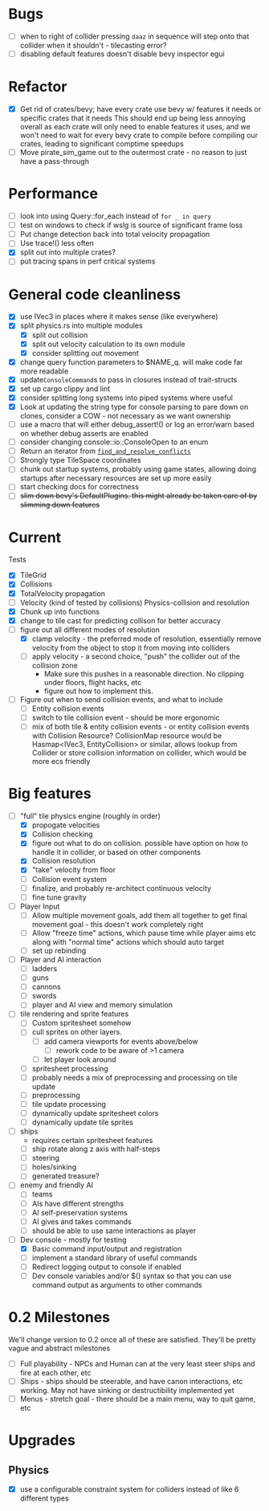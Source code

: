# Bugs 
 - [ ] when to right of collider pressing `daaz` in sequence will step onto that collider when it shouldn't - tilecasting error?
 - [ ] disabling default features doesn't disable bevy inspector egui

# Refactor
 - [x] Get rid of crates/bevy; have every crate use bevy w/ features it needs or specific crates that it needs
      This should end up being less annoying overall as each crate will only need to enable features it uses, 
      and we won't need to wait for every bevy crate to compile before compiling our crates, leading to significant comptime speedups
 - [ ] Move pirate_sim_game out to the outermost crate - no reason to just have a pass-through

# Performance
 - [ ] look into using Query::for_each instead of `for _ in query`
 - [ ] test on windows to check if wslg is source of significant frame loss
 - [ ] Put change detection back into total velocity propagation
 - [ ] Use trace!() less often
 - [x] split out into multiple crates?
 - [ ] put tracing spans in perf critical systems

# General code cleanliness
 - [x] use IVec3 in places where it makes sense (like everywhere)
 - [x] split physics.rs into multiple modules
    - [x] split out collision
    - [x] split out velocity calculation to its own module
    - [x] consider splitting out movement
 - [x] change query function parameters to $NAME_q. will make code far more readable
 - [x] update`ConsoleCommand`s to pass in closures instead of trait-structs
 - [x] set up cargo clippy and lint 
 - [x] consider splitting long systems into piped systems where useful
 - [x] Look at updating the string type for console parsing to pare down on clones, consider a COW - not necessary as we want ownership
 - [ ]  use a macro that will either debug_assert!() or log an error/warn based on whether debug asserts are enabled
 - [ ] consider changing console::io::ConsoleOpen to an enum
 - [ ] Return an iterator from [`find_and_resolve_conflicts`](./src/physics/collider.rs:244)
 - [ ] Strongly type TileSpace coordinates
 - [ ] chunk out startup systems, probably using game states, 
 allowing doing startups after necessary resources are set up more easily
 - [ ] start checking docs for correctness
 - [ ] ~~slim down bevy's DefaultPlugins. this might already be taken care of by slimming down features~~

# Current 
Tests
 - [x] TileGrid
 - [x] Collisions 
 - [x] TotalVelocity propagation
 - [ ] Velocity (kind of tested by collisions)
Physics-collision and resolution 
 - [x] Chunk up into functions
 - [x] change to tile cast for predicting collison for better accuracy
 - [ ] figure out all different modes of resolution
    - [x] clamp velocity - the preferred mode of resolution, essentially remove velocity from the object to stop it from moving into colliders
    - [ ] apply velocity - a second choice, "push" the collider out of the collision zone
       - Make sure this pushes in a reasonable direction. No clipping under floors, flight hacks, etc
       - figure out how to implement this.  
 - [ ] Figure out when to send collision events, and what to include
   - [ ] Entity collision events
   - [ ] switch to tile collision event - should be more ergonomic
   - [ ] mix of both tile & entity collision events - or entity collision events with Collision Resource?
         CollisionMap resource would be Hasmap<IVec3, EntityCollision> or similar, allows lookup from Collider
         or store collision information on collider, which would be more ecs friendly

# Big features
 - [ ] "full" tile physics engine (roughly in order)
   - [x] propogate velocities
   - [x] Collision checking
   - [x] figure out what to do on collision. possible have option on how to handle it in collider, or based on other components
   - [x] Collision resolution
   - [x] "take" velocity from floor
   - [ ] Collision event system
   - [ ] finalize, and probably re-architect continuous velocity
   - [ ] fine tune gravity
 - [ ] Player Input
   - [ ] Allow multiple movement goals, add them all together to get final movement goal - this doesn't work completely right
   - [ ] Allow "freeze time" actions, which pause time while player aims etc along with "normal time" actions which should auto target
   - [ ] set up rebinding
 - [ ] Player and AI interaction 
    - [ ] ladders
    - [ ] guns
    - [ ] cannons
    - [ ] swords
    - [ ] player and AI view and memory simulation
 - [ ] tile rendering and sprite features
    - [ ] Custom spritesheet somehow
    - [ ] cull sprites on other layers.
        - [ ] add camera viewports for events above/below 
            - [ ]  rework code to be aware of >1 camera
        - [ ] let player look around
    - [ ] spritesheet processing
     - [ ] probably needs a mix of preprocessing and processing on tile update
     - [ ] preprocessing
     - [ ] tile update processing
    - [ ] dynamically update spritesheet colors
    - [ ] dynamically update tile sprites
 - [ ] ships
    - requires certain spritesheet features
    - [ ] ship rotate along z axis with half-steps
    - [ ] steering
    - [ ] holes/sinking
    - [ ] generated treasure?
 - [ ] enemy and friendly AI
    - [ ] teams
    - [ ] AIs have different strengths
    - [ ] AI self-preservation systems
    - [ ] AI gives and takes commands
    - [ ] should be able to use same interactions as player
 - [ ] Dev console - mostly for testing
    - [x] Basic command input/output and registration
    - [ ] implement a standard library of useful commands
    - [ ] Redirect logging output to console if enabled
    - [ ] Dev console variables and/or $() syntax so that you can use command output as arguments to other commands

# 0.2 Milestones
We'll change version to  0.2 once all of these are satisfied. They'll be pretty vague and abstract milestones
 - [ ] Full playability - NPCs and Human can at the very least steer ships and fire at each other, etc
 - [ ] Ships - ships should be steerable, and have canon interactions, etc working. May not have sinking or destructibility implemented yet
 - [ ] Menus - stretch goal - there should be a main menu, way to quit game, etc

# Upgrades


## Physics
 - [x] use a configurable constraint system for colliders instead of like 6 different types
